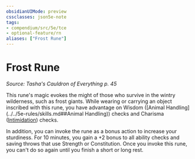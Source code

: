 ```yaml
---
obsidianUIMode: preview
cssclasses: json5e-note
tags:
- compendium/src/5e/tce
- optional-feature/rn
aliases: ["Frost Rune"]
---
```

# Frost Rune
*Source: Tasha's Cauldron of Everything p. 45* 

This rune's magic evokes the might of those who survive in the wintry wilderness, such as frost giants. While wearing or carrying an object inscribed with this rune, you have advantage on Wisdom ([Animal Handling](../../5e-rules/skills.md##Animal Handling)) checks and Charisma ([Intimidation](../../5e-rules/skills.md##Intimidation)) checks.

In addition, you can invoke the rune as a bonus action to increase your sturdiness. For 10 minutes, you gain a +2 bonus to all ability checks and saving throws that use Strength or Constitution. Once you invoke this rune, you can't do so again until you finish a short or long rest.